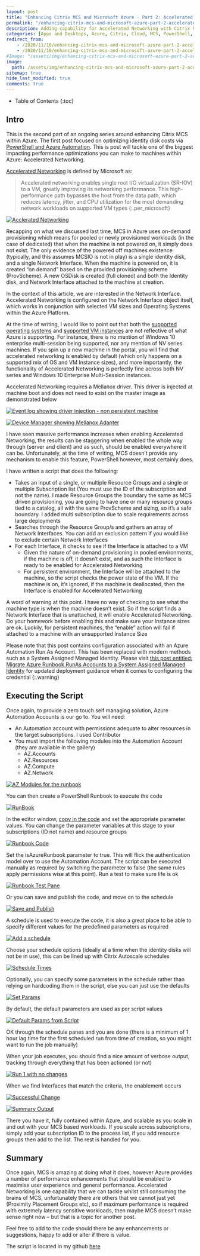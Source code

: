 ```yaml
---
layout: post
title: "Enhancing Citrix MCS and Microsoft Azure - Part 2: Accelerated Networking"
permalink: "/enhancing-citrix-mcs-and-microsoft-azure-part-2-accelerated-networking/"
description: Adding capability for Accelerated Networking with Citrix MCS provisioned workloads
categories: [Apps and Desktops, Azure, Citrix, Cloud, MCS, PowerShell, Windows]
redirect_from: 
    - /2020/11/10/enhancing-citrix-mcs-and-microsoft-azure-part-2-accelerated-networking
    - /2020/11/10/enhancing-citrix-mcs-and-microsoft-azure-part-2-accelerated-networking/
#Image: "/assets/img/enhancing-citrix-mcs-and-microsoft-azure-part-2-accelerated-networking/AcceleratedNetworking.png"
image:
  path: /assets/img/enhancing-citrix-mcs-and-microsoft-azure-part-2-accelerated-networking/post_default_image.jpg
sitemap: true
hide_last_modified: true
comments: true
---
```


<!--excerpt-->

-  Table of Contents
{:toc}

## Intro

This is the second part of an ongoing series around enhancing Citrix MCS within Azure. The first post focused on optimizing identity disk costs via [PowerShell and Azure Automation](https://jkindon.com/2020/10/27/enhancing-citrix-mcs-and-microsoft-azure-part-1-identity-disk-cost-optimization/). This is post will tackle one of the biggest impacting performance optimizations you can make to machines within Azure: Accelerated Networking.

[Accelerated Networking](https://docs.microsoft.com/en-us/azure/virtual-network/create-vm-accelerated-networking-powershell) is defined by Microsoft as:

> Accelerated networking enables single root I/O virtualization (SR-IOV) to a VM, greatly improving its networking performance. This high-performance path bypasses the host from the data path, which reduces latency, jitter, and CPU utilization for the most demanding network workloads on supported VM types
{:.per_microsoft}

[![Acclerated Networking]({{site.baseurl}}/assets/img/enhancing-citrix-mcs-and-microsoft-azure-part-2-accelerated-networking/AcceleratedNetworking.png)]({{site.baseurl}}/assets/img/enhancing-citrix-mcs-and-microsoft-azure-part-2-accelerated-networking/AcceleratedNetworking.png)

Recapping on what we discussed last time, MCS in Azure uses on-demand provisioning which means for pooled or newly provisioned workloads (in the case of dedicated) that when the machine is not powered on, it simply does not exist. The only evidence of the powered off machines existence (typically, and this assumes MCSIO is not in play) is a single identity disk, and a single Network Interface. When the machine is powered on, it is created “on demand” based on the provided provisioning scheme (ProvScheme). A new OSDisk is created (full cloned) and both the Identity disk, and Network Interface attached to the machine at creation.

In the context of this article, we are interested in the Network Interface. Accelerated Networking is configured on the Network Interface object itself, which works in conjunction with selected VM sizes and Operating Systems within the Azure Platform.

At the time of writing, I would like to point out that both the [supported operating systems](https://docs.microsoft.com/en-us/azure/virtual-network/create-vm-accelerated-networking-powershell#supported-operating-systems) and [supported VM instances](https://docs.microsoft.com/en-us/azure/virtual-network/create-vm-accelerated-networking-powershell#supported-vm-instances) are not reflective of what Azure is supporting. For instance, there is no mention of Windows 10 enterprise multi-session being supported, nor any mention of NV series machines. If you spin up a new machine in the portal, you will find that accelerated networking is enabled by default (which only happens on a supported mix of OS and VM Instance sizes), and more importantly, the functionality of Accelerated Networking is perfectly fine across both NV series and Windows 10 Enterprise Multi-Session instances.

Accelerated Networking requires a Mellanox driver. This driver is injected at machine boot and does not need to exist on the master image as demonstrated below

[![Event log showing driver injection - non persistent machine]({{site.baseurl}}/assets/img/enhancing-citrix-mcs-and-microsoft-azure-part-2-accelerated-networking/EventLog1.png)]({{site.baseurl}}/assets/img/enhancing-citrix-mcs-and-microsoft-azure-part-2-accelerated-networking/EventLog1.png)

[![Device Manager showing Mellanox Adapter]({{site.baseurl}}/assets/img/enhancing-citrix-mcs-and-microsoft-azure-part-2-accelerated-networking/DevMgr1.png)]({{site.baseurl}}/assets/img/enhancing-citrix-mcs-and-microsoft-azure-part-2-accelerated-networking/DevMgr1.png)

I have seen massive performance increases when enabling Accelerated Networking, the results can be staggering when enabled the whole way through (server and client) and as such, should be enabled everywhere it can be. Unfortunately, at the time of writing, MCS doesn’t provide any mechanism to enable this feature, PowerShell however, most certainly does.

I have written a script that does the following:

-  Takes an input of a single, or multiple Resource Groups and a single or multiple Subscription list (You must use the ID of the subscription and not the name). I made Resource Groups the boundary the same as MCS driven provisioning, you are going to have one or many resource groups tied to a catalog, all with the same ProvScheme and sizing, so it’s a safe boundary. I added multi subscription due to scale requirements across large deployments
-  Searches through the Resource Group/s and gathers an array of Network Interfaces. You can add an exclusion pattern if you would like to exclude certain Network Interfaces
-  For each Interface, it checks to see if the Interface is attached to a VM
    -  Given the nature of on-demand provisioning in pooled environments, if the machine is off, it doesn’t exist, and as such the Interface is ready to be enabled for Accelerated Networking
    -  For persistent environment, the Interface will be attached to the machine, so the script checks the power state of the VM. If the machine is on, it’s ignored, if the machine is deallocated, then the Interface is enabled for Accelerated Networking

A word of warning at this point. I have no way of checking to see what the machine type is when the machine doesn’t exist. So if the script finds a Network Interface that is unattached, it will enable Accelerated Networking. Do your homework before enabling this and make sure your Instance sizes are ok. Luckily, for persistent machines, the “enable” action will fail if attached to a machine with an unsupported Instance Size

Please note that this post contains configuration associated with an Azure Automation Run As Account. This has been replaced with modern methods such as a System Assigned Managed Identity. Please visit [this post entitled: Migrate Azure Runbook RunAs Accounts to a System Assigned Managed Identity](https://jkindon.com/migrate-azure-runbook-runas-to-system-assigned-managed-identity) for updated deployment guidance when it comes to configuring the credential
{:.warning}

## Executing the Script

Once again, to provide a zero touch self managing solution, Azure Automation Accounts is our go to. You will need:

-  An Automation account with permissions adequate to alter resources in the target subscriptions. I used Contributor
-  You must import the following modules into the Automation Account (they are available in the gallery)
    -  AZ.Accounts
    -  AZ.Resources
    -  AZ.Compute
    -  AZ.Network

[![AZ Modules for the runbook]({{site.baseurl}}/assets/img/enhancing-citrix-mcs-and-microsoft-azure-part-2-accelerated-networking/AzModules1.png)]({{site.baseurl}}/assets/img/enhancing-citrix-mcs-and-microsoft-azure-part-2-accelerated-networking/AzModules1.png)

You can then create a PowerShell Runbook to execute the code

[![RunBook]({{site.baseurl}}/assets/img/enhancing-citrix-mcs-and-microsoft-azure-part-2-accelerated-networking/Runbook.png)]({{site.baseurl}}/assets/img/enhancing-citrix-mcs-and-microsoft-azure-part-2-accelerated-networking/Runbook.png)

In the editor window, [copy in the code](https://github.com/JamesKindon/Citrix/blob/master/Azure/EnableAcceleratedNetworking.ps1) and set the appropriate parameter values. You can change the parameter variables at this stage to your subscriptions (ID not name) and resource groups

[![Runbook Code]({{site.baseurl}}/assets/img/enhancing-citrix-mcs-and-microsoft-azure-part-2-accelerated-networking/PowerShellCode1.png)]({{site.baseurl}}/assets/img/enhancing-citrix-mcs-and-microsoft-azure-part-2-accelerated-networking/PowerShellCode1.png)

Set the isAzureRunbook parameter to true. This will flick the authentication model over to use the Automation Account. The script can be executed manually as required by switching the parameter to false (the same rules apply permissions wise at this point). Run a test to make sure life is ok

[![Runbook Test Pane]({{site.baseurl}}/assets/img/enhancing-citrix-mcs-and-microsoft-azure-part-2-accelerated-networking/RunbookTest.png)]({{site.baseurl}}/assets/img/enhancing-citrix-mcs-and-microsoft-azure-part-2-accelerated-networking/RunbookTest.png)

Or you can save and publish the code, and move on to the schedule

[![Save and Publish]({{site.baseurl}}/assets/img/enhancing-citrix-mcs-and-microsoft-azure-part-2-accelerated-networking/RunbookOK1.png)]({{site.baseurl}}/assets/img/enhancing-citrix-mcs-and-microsoft-azure-part-2-accelerated-networking/RunbookOK1.png)

A schedule is used to execute the code, it is also a great place to be able to specify different values for the predefined parameters as required

[![Add a schedule]({{site.baseurl}}/assets/img/enhancing-citrix-mcs-and-microsoft-azure-part-2-accelerated-networking/RBSchedule1.png)]({{site.baseurl}}/assets/img/enhancing-citrix-mcs-and-microsoft-azure-part-2-accelerated-networking/RBSchedule1.png)

Choose your schedule options (ideally at a time when the identity disks will not be in use), this can be lined up with Citrix Autoscale schedules

[![Schedule Times]({{site.baseurl}}/assets/img/enhancing-citrix-mcs-and-microsoft-azure-part-2-accelerated-networking/RBSchedule2.png)]({{site.baseurl}}/assets/img/enhancing-citrix-mcs-and-microsoft-azure-part-2-accelerated-networking/RBSchedule2.png)

Optionally, you can specify some parameters in the schedule rather than relying on hardcoding them in the script, else you can just use the defaults

[![Set Params]({{site.baseurl}}/assets/img/enhancing-citrix-mcs-and-microsoft-azure-part-2-accelerated-networking/ScheduleParams1.png)]({{site.baseurl}}/assets/img/enhancing-citrix-mcs-and-microsoft-azure-part-2-accelerated-networking/ScheduleParams1.png)

By default, the default parameters are used as per script values

[![Default Params from Script]({{site.baseurl}}/assets/img/enhancing-citrix-mcs-and-microsoft-azure-part-2-accelerated-networking/DefaultParams1.png)]({{site.baseurl}}/assets/img/enhancing-citrix-mcs-and-microsoft-azure-part-2-accelerated-networking/DefaultParams1.png)

OK through the schedule panes and you are done (there is a minimum of 1 hour lag time for the first scheduled run from time of creation, so you might want to run the job manually)

When your job executes, you should find a nice amount of verbose output, tracking through everything that has been actioned (or not)

[![Run 1 with no changes]({{site.baseurl}}/assets/img/enhancing-citrix-mcs-and-microsoft-azure-part-2-accelerated-networking/RBRun1.png)]({{site.baseurl}}/assets/img/enhancing-citrix-mcs-and-microsoft-azure-part-2-accelerated-networking/RBRun1.png)

When we find Interfaces that match the criteria, the enablement occurs

[![Successful Change]({{site.baseurl}}/assets/img/enhancing-citrix-mcs-and-microsoft-azure-part-2-accelerated-networking/RBRun2.png)]({{site.baseurl}}/assets/img/enhancing-citrix-mcs-and-microsoft-azure-part-2-accelerated-networking/RBRun2.png)

[![Summary Output]({{site.baseurl}}/assets/img/enhancing-citrix-mcs-and-microsoft-azure-part-2-accelerated-networking/RBRun3.png)]({{site.baseurl}}/assets/img/enhancing-citrix-mcs-and-microsoft-azure-part-2-accelerated-networking/RBRun3.png)

There you have it, fully contained within Azure, and scalable as you scale in and out with your MCS based workloads. If you scale across subscriptions, simply add your subscription ID to the process list, if you add resource groups then add to the list. The rest is handled for you.

## Summary

Once again, MCS is amazing at doing what it does, however Azure provides a number of performance enhancements that should be enabled to maximise user experience and general performance. Accelerated Networking is one capability that we can tackle whilst still consuming the brains of MCS, unfortunately there are others that we cannot just yet (Proximity Placement Groups etc), so if maximum performance is required with extremely latency sensitive workloads, then maybe MCS doesn’t make sense right now – but that is a topic for another post.

Feel free to add to the code should there be any enhancements or suggestions, happy to add or alter if there is value.

The script is located in my github [here](https://github.com/JamesKindon/Citrix/blob/master/Azure/EnableAcceleratedNetworking.ps1)